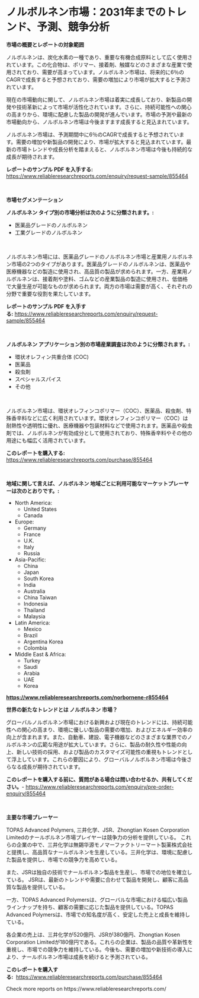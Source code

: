 <p><h1>ノルボルネン市場：2031年までのトレンド、予測、競争分析</h1></p><p><strong>市場の概要とレポートの対象範囲</strong></p>
<p><p>ノルボルネンは、炭化水素の一種であり、重要な有機合成原料として広く使用されています。この化合物は、ポリマー、接着剤、触媒などのさまざまな産業で使用されており、需要が高まっています。ノルボルネン市場は、将来的に6％のCAGRで成長すると予想されており、需要の増加により市場が拡大すると予測されています。</p><p>現在の市場動向に関して、ノルボルネン市場は着実に成長しており、新製品の開発や技術革新によって市場が活性化されています。さらに、持続可能性への関心の高まりから、環境に配慮した製品の開発が進んでいます。市場の予測や最新の市場動向から、ノルボルネン市場は今後ますます成長すると見込まれています。</p><p>ノルボルネン市場は、予測期間中に6％のCAGRで成長すると予想されています。需要の増加や新製品の開発により、市場が拡大すると見込まれています。最新の市場トレンドや成長分析を踏まえると、ノルボルネン市場は今後も持続的な成長が期待されます。</p></p>
<p><strong>レポートのサンプル PDF を入手する:</strong> <a href="https://www.reliableresearchreports.com/enquiry/request-sample/855464">https://www.reliableresearchreports.com/enquiry/request-sample/855464</a></p>
<p>&nbsp;</p>
<p><strong>市場セグメンテーション</strong></p>
<p><strong>ノルボルネン タイプ別の市場分析は次のように分類されます。:</strong></p>
<p><ul><li>医薬品グレードのノルボルネン</li><li>工業グレードのノルボルネン</li></ul></p>
<p>&nbsp;</p>
<p><p>ノルボルネン市場には、医薬品グレードのノルボルネン市場と産業用ノルボルネン市場の2つのタイプがあります。医薬品グレードのノルボルネンは、医薬品や医療機器などの製造に使用され、高品質の製品が求められます。一方、産業用ノルボルネンは、接着剤や塗料、ゴムなどの産業製品の製造に使用され、低価格で大量生産が可能なものが求められます。両方の市場は需要が高く、それぞれの分野で重要な役割を果たしています。</p></p>
<p><strong>レポートのサンプル PDF を入手する:</strong>&nbsp;<a href="https://www.reliableresearchreports.com/enquiry/request-sample/855464">https://www.reliableresearchreports.com/enquiry/request-sample/855464</a></p>
<p>&nbsp;</p>
<p><strong> ノルボルネン アプリケーション別の市場産業調査は次のように分類されます。:</strong></p>
<p><ul><li>環状オレフィン共重合体 (COC)</li><li>医薬品</li><li>殺虫剤</li><li>スペシャルスパイス</li><li>その他</li></ul></p>
<p>&nbsp;</p>
<p><p>ノルボルネン市場は、環状オレフィンコポリマー（COC）、医薬品、殺虫剤、特殊香辛料などに広く利用されています。環状オレフィンコポリマー（COC）は耐熱性や透明性に優れ、医療機器や包装材料などで使用されます。医薬品や殺虫剤では、ノルボルネンが有効成分として使用されており、特殊香辛料やその他の用途にも幅広く活用されています。</p></p>
<p><strong>このレポートを購入する:</strong>&nbsp; <a href="https://www.reliableresearchreports.com/purchase/855464">https://www.reliableresearchreports.com/purchase/855464</a></p>
<p>&nbsp;</p>
<p><strong>地域に関して言えば、ノルボルネン 地域ごとに利用可能なマーケットプレーヤーは次のとおりです。:</strong></p>
<p><ul>
    <li>
        North America:
        <ul>
            <li>United States</li>
            <li>Canada</li>
        </ul>
    </li>
    <li>
        Europe:
        <ul>
            <li>Germany</li>
            <li>France</li>
            <li>U.K.</li>
            <li>Italy</li>
            <li>Russia</li>
        </ul>
    </li>
    <li>
        Asia-Pacific:
        <ul>
            <li>China</li>
            <li>Japan</li>
            <li>South Korea</li>
            <li>India</li>
            <li>Australia</li>
            <li>China Taiwan</li>
            <li>Indonesia</li>
            <li>Thailand</li>
            <li>Malaysia</li>
        </ul>
    </li>
    <li>
        Latin America:
        <ul>
            <li>Mexico</li>
            <li>Brazil</li>
            <li>Argentina Korea</li>
            <li>Colombia</li>
        </ul>
    </li>
    <li>
        Middle East & Africa:
        <ul>
            <li>Turkey</li>
            <li>Saudi</li>
            <li>Arabia</li>
            <li>UAE</li>
            <li>Korea</li>
        </ul>
    </li>
    </ul></p>
<p><strong><a href="https://www.reliableresearchreports.com/norbornene-r855464">https://www.reliableresearchreports.com/norbornene-r855464</a></strong>&nbsp;</p>
<p><strong>世界の新たなトレンドとは ノルボルネン 市場？</strong></p>
<p><p>グローバルノルボルネン市場における新興および現在のトレンドには、持続可能性への関心の高まり、環境に優しい製品の需要の増加、およびエネルギー効率の向上が含まれます。また、自動車、建設、電子機器などのさまざまな業界でのノルボルネンの広範な用途が拡大しています。さらに、製品の耐久性や性能の向上、新しい技術の採用、および製品のカスタマイズ可能性の重視もトレンドとして浮上しています。これらの要因により、グローバルノルボルネン市場は今後さらなる成長が期待されています。</p></p>
<p><strong>このレポートを購入する前に、質問がある場合は問い合わせるか、共有してください。</strong>- <a href="https://www.reliableresearchreports.com/enquiry/pre-order-enquiry/855464">https://www.reliableresearchreports.com/enquiry/pre-order-enquiry/855464</a></p>
<p>&nbsp;</p>
<p><strong>主要な市場プレーヤー</strong></p>
<p><p>TOPAS Advanced Polymers, 三井化学、JSR、Zhongtian Kosen Corporation Limitedのナールボルネン市場プレイヤーは競争力の分析を提供している。 これらの企業の中で、三井化学は無錫华源モノマーファクトリーマート製薬株式会社と提携し、高品質なナールボルネンを生産している。三井化学は、環境に配慮した製品を提供し、市場での競争力を高めている。</p><p>また、JSRは独自の技術でナールボルネン製品を生産し、市場での地位を確立している。 JSRは、最新のトレンドや需要に合わせて製品を開発し、顧客に高品質な製品を提供している。</p><p>一方、TOPAS Advanced Polymersは、グローバルな市場における幅広い製品ラインナップを持ち、顧客の需要に応じた製品を提供している。TOPAS Advanced Polymersは、市場での知名度が高く、安定した売上と成長を維持している。</p><p>各企業の売上は、三井化学が520億円、JSRが380億円、Zhongtian Kosen Corporation Limitedが180億円である。これらの企業は、製品の品質や革新性を重視し、市場での競争力を維持している。今後も、需要の増加や新技術の導入により、ナールボルネン市場は成長を続けると予測されている。</p></p>
<p><strong>このレポートを購入する:</strong>&nbsp;&nbsp;<a href="https://www.reliableresearchreports.com/purchase/855464">https://www.reliableresearchreports.com/purchase/855464</a></p>
<p>Check more reports on https://www.reliableresearchreports.com/</p>